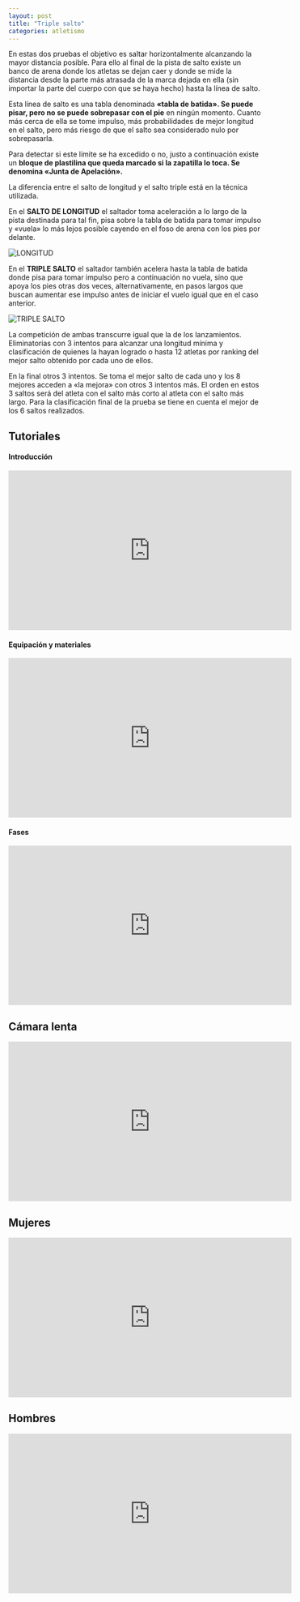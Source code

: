 ```yaml
---
layout: post
title: "Triple salto"
categories: atletismo
---
```


En estas dos pruebas el objetivo es saltar horizontalmente alcanzando la mayor distancia posible. Para ello al final de la pista de salto existe un banco de arena donde los atletas se dejan caer y donde se mide la distancia desde la parte más atrasada de la marca dejada en ella (sin importar la parte del cuerpo con que se haya hecho) hasta la línea de salto.

Esta línea de salto es una tabla denominada **«tabla de batida». Se puede pisar, pero no se puede sobrepasar con el pie** en ningún momento. Cuanto más cerca de ella se tome impulso, más probabilidades de mejor longitud en el salto, pero más riesgo de que el salto sea considerado nulo por sobrepasarla.

Para detectar si este límite se ha excedido o no, justo a continuación existe un **bloque de plastilina que queda marcado si la zapatilla lo toca. Se denomina «Junta de Apelación».**

La diferencia entre el salto de longitud y el salto triple está en la técnica utilizada.

En el **SALTO DE LONGITUD** el saltador toma aceleración a lo largo de la pista destinada para tal fin, pisa sobre la tabla de batida para tomar impulso y «vuela» lo más lejos posible cayendo en el foso de arena con los pies por delante.

![LONGITUD](https://danieledufis.github.io/images_text/atletismo_salto%20longitud.jpg)

En el **TRIPLE SALTO** el saltador también acelera hasta la tabla de batida donde pisa para tomar impulso pero a continuación no vuela, sino que apoya los pies otras dos veces, alternativamente, en pasos largos que buscan aumentar ese impulso antes de iniciar el vuelo igual que en el caso anterior.

![TRIPLE SALTO](https://danieledufis.github.io/images_text/atletismo_triple%20salto.jpg)

La competición de ambas transcurre igual que la de los lanzamientos. Eliminatorias con 3 intentos para alcanzar una longitud mínima y clasificación de quienes la hayan logrado o hasta 12 atletas por ranking del mejor salto obtenido por cada uno de ellos.

En la final otros 3 intentos. Se toma el mejor salto de cada uno y los 8 mejores acceden a «la mejora» con otros 3 intentos más. El orden en estos 3 saltos será del atleta con el salto más corto al atleta con el salto más largo. Para la clasificación final de la prueba se tiene en cuenta el mejor de los 6 saltos realizados.
## Tutoriales

#### Introducción

<iframe width="560" height="315" src="https://www.youtube.com/embed/J2fYbbHkIQU" frameborder="0" allow="accelerometer; autoplay; encrypted-media; gyroscope; picture-in-picture" allowfullscreen></iframe>

#### Equipación y materiales

<iframe width="560" height="315" src="https://www.youtube.com/embed/PhM6szI-eg4" frameborder="0" allow="accelerometer; autoplay; encrypted-media; gyroscope; picture-in-picture" allowfullscreen></iframe>

#### Fases

<iframe width="560" height="315" src="https://www.youtube.com/embed/MZxg3eo9lSM" frameborder="0" allow="accelerometer; autoplay; encrypted-media; gyroscope; picture-in-picture" allowfullscreen></iframe>

## Cámara lenta

<iframe width="560" height="315" src="https://www.youtube.com/embed/HHE_X9GuP1k" frameborder="0" allow="accelerometer; autoplay; encrypted-media; gyroscope; picture-in-picture" allowfullscreen></iframe>

## Mujeres

<iframe width="560" height="315" src="https://www.youtube.com/embed/HzN3JogVfjE" frameborder="0" allow="accelerometer; autoplay; encrypted-media; gyroscope; picture-in-picture" allowfullscreen></iframe>

## Hombres

<iframe width="560" height="315" src="https://www.youtube.com/embed/24k9Q4dPBg8" frameborder="0" allow="accelerometer; autoplay; encrypted-media; gyroscope; picture-in-picture" allowfullscreen></iframe>
